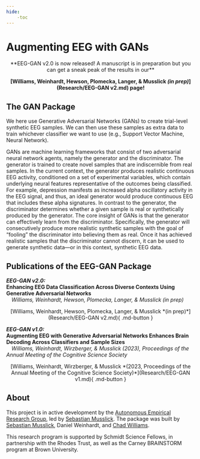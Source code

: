 ```yaml
---
hide:
    -toc
---
```


# Augmenting EEG with GANs

<center>
**EEG-GAN v2.0 is now released! A manuscript is in preparation but you can get a sneak peak of the results in our**

**[Williams, Weinhardt, Hewson, Plomecka, Langer, & Musslick *(in prep)*](Research/EEG-GAN v2.md) page!**
</center>

## <b>The GAN Package</b>

We here use Generative Adversarial Networks (GANs) to create trial-level synthetic EEG samples. We can then use these samples as extra data to train whichever classifier we want to use (e.g.,  Support Vector Machine, Neural Network).

GANs are machine learning frameworks that consist of two adversarial neural network agents, namely the generator and the discriminator. The generator is trained to create novel samples that are indiscernible from real samples. In the current context, the generator produces realistic continuous EEG activity, conditioned on a set of experimental variables, which contain underlying neural features representative of the outcomes being classified. For example, depression manifests as increased alpha oscillatory activity in the EEG signal, and thus, an ideal generator would produce continuous EEG that includes these alpha signatures. In contrast to the generator, the discriminator determines whether a given sample is real or synthetically produced by the generator. The core insight of GANs is that the generator can effectively learn from the discriminator. Specifically, the generator will consecutively produce more realistic synthetic samples with the goal of “fooling” the discriminator into believing them as real. Once it has achieved realistic samples that the discriminator cannot discern, it can be used to generate synthetic data—or in this context, synthetic EEG data.

## <b>Publications of the EEG-GAN Package</b>

<i><b>EEG-GAN v2.0:</b></i><br>
<b>Enhancing EEG Data Classification Across Diverse Contexts Using Generative Adversarial Networks</b><br>
&emsp;*Williams, Weinhardt, Hewson, Plomecka, Langer, & Musslick (*in prep*)*<br>
<center>[Williams, Weinhardt, Hewson, Plomecka, Langer, & Musslick *(in prep)*](Research/EEG-GAN v2.md){ .md-button }</center>

<i><b>EEG-GAN v1.0:</b></i><br>
<b>Augmenting EEG with Generative Adversarial Networks Enhances Brain Decoding Across Classifiers and Sample Sizes</b><br>
&emsp;*Williams, Weinhardt, Wirzberger, & Musslick (*2023*),  Proceedings of the Annual Meeting of the Cognitive Science Society*<br>
<center>[Williams, Weinhardt, Wirzberger, & Musslick *(2023, Proceedings of the Annual Meeting of the Cognitive Science Society)*](Research/EEG-GAN v1.md){ .md-button }</center>

## <b>About</b>

This project is in active development by the [Autonomous Empirical Research Group](https://musslick.github.io/AER_website/Research.html), led by [Sebastian Musslick](https://smusslick.com). The package was built by [Sebastian Musslick](https://smusslick.com), Daniel Weinhardt, and [Chad Williams](http://www.chadcwilliams.com).

This research program is supported by Schmidt Science Fellows, in partnership with the Rhodes Trust, as well as the Carney BRAINSTORM program at Brown University.


